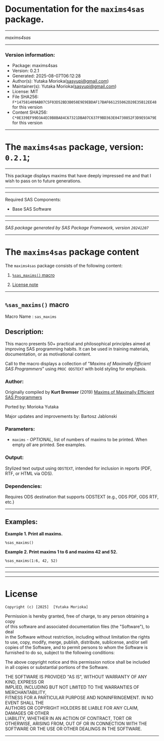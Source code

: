 ﻿# Documentation for the `maxims4sas` package.
  
----------------------------------------------------------------
 
 *maxims4sas* 
  
----------------------------------------------------------------
 
### Version information:
  
- Package: maxims4sas
- Version: 0.2.1
- Generated: 2025-08-07T06:12:28
- Author(s): Yutaka Morioka(sasyupi@gmail.com)
- Maintainer(s): Yutaka Morioka(sasyupi@gmail.com)
- License: MIT
- File SHA256: `F*147581409AB07C5F03D52BD3B058E9E9EBDAF17BAF661255062D20E35B12EE48` for this version
- Content SHA256: `C*0E339EF99D3A4EC0B8BA84C67321DBA07C637F9BD363E04730852F3D9E93A79E` for this version
  
---
 
# The `maxims4sas` package, version: `0.2.1`;
  
---
 
This package displays maxims that have deeply impressed me and that I wish to pass on to future generations.
  
---
 
  
---
 
Required SAS Components: 
  - Base SAS Software
  
---
 
 
--------------------------------------------------------------------
 
*SAS package generated by SAS Package Framework, version `20241207`*
 
--------------------------------------------------------------------
 
# The `maxims4sas` package content
The `maxims4sas` package consists of the following content:
 
1. [`%sas_maxims()` macro ](#sasmaxims-macros-1 )
  
 
2. [License note](#license)
  
---
 
## `%sas_maxims()` macro <a name="sasmaxims-macros-1"></a> ######


Macro Name      : `sas_maxims`

## Description:

This macro presents 50+ practical and philosophical principles aimed at
improving SAS programming habits. It can be used in training materials,
documentation, or as motivational content.
 
Call to the macro displays a collection of 
"*Maxims of Maximally Efficient SAS Programmers*"
using `PROC ODSTEXT` with bold styling for emphasis.

### Author: 

Originally compiled by **Kurt Bremser** (2019)
[Maxims of Maximally Efficient SAS Programmers](https://support.sas.com/resources/papers/proceedings19/3062-2019.pdf)

Ported by: Morioka Yutaka

Major updates and improvements by: Bartosz Jablonski

### Parameters: 

- `maxims` - *OPTIONAL*, list of numbers of maxims to be printed. 
              When empty *all* are printed. See examples.

### Output: 

Stylized text output using `ODSTEXT`, 
intended for inclusion in reports
(PDF, RTF, or HTML via ODS).

### Dependencies: 

Requires ODS destination that supports ODSTEXT (e.g., ODS PDF, ODS RTF, etc.)

---

## Examples:

**Example 1. Print all maxims.**
~~~~~~~~~~~~~~~~~~~~~~~~~~~~~~~~~~~~~~~~~~~~~~~~~~~~sas 
%sas_maxims()
~~~~~~~~~~~~~~~~~~~~~~~~~~~~~~~~~~~~~~~~~~~~~~~~~~~~


**Example 2. Print maxims 1 to 6 and maxims 42 and 52.**
~~~~~~~~~~~~~~~~~~~~~~~~~~~~~~~~~~~~~~~~~~~~~~~~~~~~sas 
%sas_maxims(1:6, 42, 52)
~~~~~~~~~~~~~~~~~~~~~~~~~~~~~~~~~~~~~~~~~~~~~~~~~~~~

---


  
---
 
  
---
 
# License <a name="license"></a> ######
 
	Copyright (c) [2025]  [Yutaka Morioka]

Permission is hereby granted, free of charge, to any person obtaining a copy   
of this software and associated documentation files (the "Software"), to deal    
in the Software without restriction, including without limitation the rights   
to use, copy, modify, merge, publish, distribute, sublicense, and/or sell   
copies of the Software, and to permit persons to whom the Software is   
furnished to do so, subject to the following conditions:                      
                                                                                
The above copyright notice and this permission notice shall be included       
in all copies or substantial portions of the Software.                        
                                                                                
THE SOFTWARE IS PROVIDED "AS IS", WITHOUT WARRANTY OF ANY KIND, EXPRESS OR    
IMPLIED, INCLUDING BUT NOT LIMITED TO THE WARRANTIES OF MERCHANTABILITY,      
FITNESS FOR A PARTICULAR PURPOSE AND NONINFRINGEMENT. IN NO EVENT SHALL THE   
AUTHORS OR COPYRIGHT HOLDERS BE LIABLE FOR ANY CLAIM, DAMAGES OR OTHER        
LIABILITY, WHETHER IN AN ACTION OF CONTRACT, TORT OR OTHERWISE, ARISING FROM, 
OUT OF OR IN CONNECTION WITH THE SOFTWARE OR THE USE OR OTHER DEALINGS IN THE 
SOFTWARE.
  
---
 
